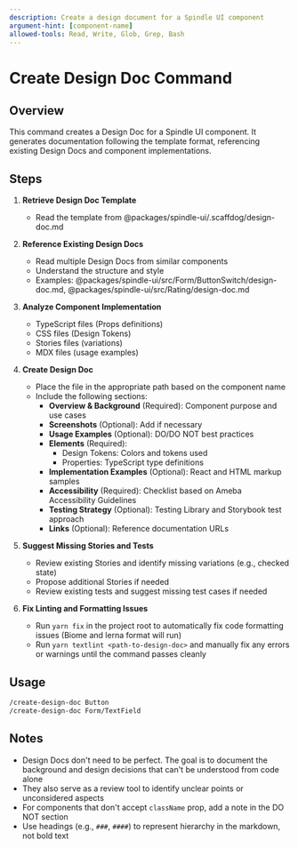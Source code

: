 ```yaml
---
description: Create a design document for a Spindle UI component
argument-hint: [component-name]
allowed-tools: Read, Write, Glob, Grep, Bash
---
```


# Create Design Doc Command

## Overview

This command creates a Design Doc for a Spindle UI component. It generates documentation following the template format, referencing existing Design Docs and component implementations.

## Steps

1. **Retrieve Design Doc Template**
   - Read the template from @packages/spindle-ui/.scaffdog/design-doc.md

2. **Reference Existing Design Docs**
   - Read multiple Design Docs from similar components
   - Understand the structure and style
   - Examples: @packages/spindle-ui/src/Form/ButtonSwitch/design-doc.md, @packages/spindle-ui/src/Rating/design-doc.md

3. **Analyze Component Implementation**
   - TypeScript files (Props definitions)
   - CSS files (Design Tokens)
   - Stories files (variations)
   - MDX files (usage examples)

4. **Create Design Doc**
   - Place the file in the appropriate path based on the component name
   - Include the following sections:
     - **Overview & Background** (Required): Component purpose and use cases
     - **Screenshots** (Optional): Add if necessary
     - **Usage Examples** (Optional): DO/DO NOT best practices
     - **Elements** (Required):
       - Design Tokens: Colors and tokens used
       - Properties: TypeScript type definitions
     - **Implementation Examples** (Optional): React and HTML markup samples
     - **Accessibility** (Required): Checklist based on Ameba Accessibility Guidelines
     - **Testing Strategy** (Optional): Testing Library and Storybook test approach
     - **Links** (Optional): Reference documentation URLs

5. **Suggest Missing Stories and Tests**
   - Review existing Stories and identify missing variations (e.g., checked state)
   - Propose additional Stories if needed
   - Review existing tests and suggest missing test cases if needed

6. **Fix Linting and Formatting Issues**
   - Run `yarn fix` in the project root to automatically fix code formatting issues (Biome and lerna format will run)
   - Run `yarn textlint <path-to-design-doc>` and manually fix any errors or warnings until the command passes cleanly

## Usage

```bash
/create-design-doc Button
/create-design-doc Form/TextField
```

## Notes

- Design Docs don't need to be perfect. The goal is to document the background and design decisions that can't be understood from code alone
- They also serve as a review tool to identify unclear points or unconsidered aspects
- For components that don't accept `className` prop, add a note in the DO NOT section
- Use headings (e.g., `###`, `####`) to represent hierarchy in the markdown, not bold text

